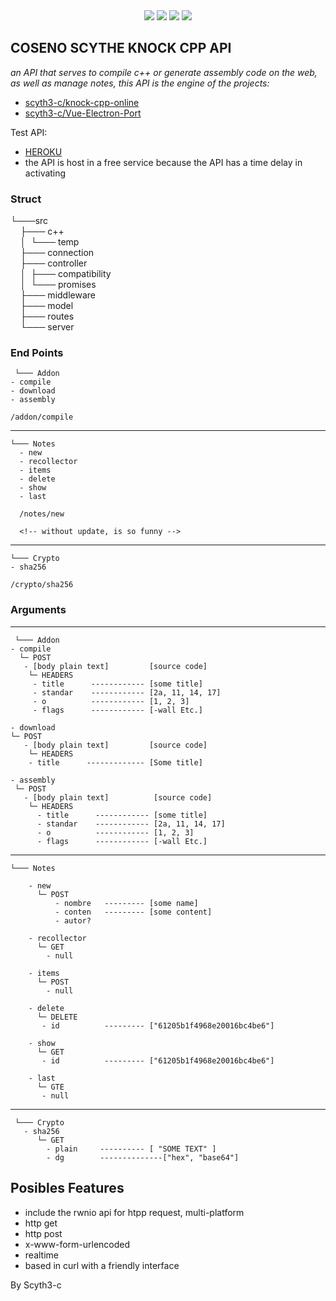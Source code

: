  <div align="center"> 
   <img src="https://img.shields.io/static/v1?label=update in&message=Today&color=success">
   <img src="https://img.shields.io/static/v1?label=version&message=1.0.0&color=green">
   <img src="https://img.shields.io/static/v1?label=licence&message=MIT&color=red">
   <img src="https://img.shields.io/static/v1?label=CONTRIBUTIONS&message=ALL WELCOME&color=green"> 
 </div>
 
 ## COSENO SCYTHE KNOCK CPP  API 
 
 _an API that serves to compile c++ or generate assembly code on the web, as well as manage notes, this API is the engine of the projects:_
 
- [scyth3-c/knock-cpp-online](https://github.com/scyth3-c/knock-cpp-online) <br>
- [scyth3-c/Vue-Electron-Port](https://github.com/scyth3-c/Vue-Electron-Port) <br/>
 
 Test API: 
  - [HEROKU](https://radiant-dusk-88409.herokuapp.com/) <br>
  - the API is host in a free service because the API has a time delay in activating
 
 ### Struct 
 
 └───src <br/>
 &nbsp;&nbsp;&nbsp;&nbsp;├─── c++<br/>
 &nbsp;&nbsp;&nbsp;&nbsp;│&nbsp;   └─── temp<br/>
 &nbsp;&nbsp;&nbsp;&nbsp;├─── connection<br/>
 &nbsp;&nbsp;&nbsp;&nbsp;├─── controller<br/>
 &nbsp;&nbsp;&nbsp;&nbsp;│&nbsp;   ├─── compatibility<br/>
 &nbsp;&nbsp;&nbsp;&nbsp;│&nbsp;   └─── promises<br/>
 &nbsp;&nbsp;&nbsp;&nbsp;├─── middleware<br/>
 &nbsp;&nbsp;&nbsp;&nbsp;├─── model<br/>
 &nbsp;&nbsp;&nbsp;&nbsp;├─── routes<br/>
 &nbsp;&nbsp;&nbsp;&nbsp;└─── server<br/>
    
   
 ### End Points
    
     └─── Addon
    - compile
    - download 
    - assembly
    
    /addon/compile
    
   <hr/>
       
    └─── Notes 
      - new
      - recollector
      - items
      - delete
      - show
      - last
      
      /notes/new
      
      <!-- without update, is so funny -->
   
    
   <hr/>
   
    └─── Crypto
    - sha256
      
    /crypto/sha256
  
  
  
 ### Arguments
 
  <hr/>
   
     └─── Addon
    - compile
      └─ POST
       - [body plain text]         [source code]
        └─ HEADERS    
         - title      ------------ [some title]
         - standar    ------------ [2a, 11, 14, 17]
         - o          ------------ [1, 2, 3]
         - flags      ------------ [-wall Etc.]
   
    - download 
    └─ POST
       - [body plain text]         [source code]
        └─ HEADERS
        - title      ------------- [Some title]                      
        
    - assembly
     └─ POST
       - [body plain text]          [source code]
        └─ HEADERS    
          - title      ------------ [some title]
          - standar    ------------ [2a, 11, 14, 17]
          - o          ------------ [1, 2, 3]
          - flags      ------------ [-wall Etc.]
         
         
   <hr/>
   
 
    └─── Notes 
    
        - new
          └─ POST 
              - nombre   --------- [some name]
              - conten   --------- [some content]
              - autor?
        
        - recollector
          └─ GET
            - null
          
        - items
          └─ POST
            - null
            
        - delete
          └─ DELETE
           - id          --------- ["61205b1f4968e20016bc4be6"] 
           
        - show
          └─ GET 
           - id          --------- ["61205b1f4968e20016bc4be6"] 
        
        - last
          └─ GTE
           - null
   
   <hr>
   
     └─── Crypto
       - sha256 
          └─ GET
            - plain     ---------- [ "SOME TEXT" ]
            - dg        --------------["hex", "base64"]
 
 
 
## Posibles Features

- include the rwnio api for htpp request, multi-platform
- http get 
- http post
- x-www-form-urlencoded
- realtime
- based in curl with a friendly interface
 
 By Scyth3-c



